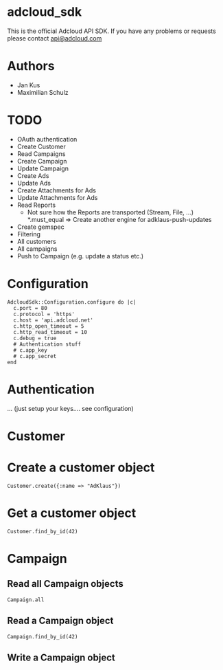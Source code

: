 # adcloud_sdk

This is the official Adcloud API SDK. If you have any problems or requests please contact api@adcloud.com

# Authors

* Jan Kus
* Maximilian Schulz

# TODO

* OAuth authentication
* Create Customer
* Read Campaigns
* Create Campaign
* Update Campaign
* Create Ads
* Update Ads
* Create Attachments for Ads
* Update Attachments for Ads
* Read Reports
  * Not sure how the Reports are transported (Stream, File, ...)
*.must_equal => Create another engine for adklaus-push-updates
* Create gemspec
* Filtering
* All customers
* All campaigns
* Push to Campaign (e.g. update a status etc.)

# Configuration

    AdcloudSdk::Configuration.configure do |c|
      c.port = 80
      c.protocol = 'https'
      c.host = 'api.adcloud.net'
      c.http_open_timeout = 5
      c.http_read_timeout = 10
      c.debug = true
      # Authentication stuff
      # c.app_key
      # c.app_secret
    end

# Authentication

... (just setup your keys.... see configuration)

# Customer

# Create a customer object

    Customer.create({:name => "AdKlaus"})

# Get a customer object

    Customer.find_by_id(42)

# Campaign

## Read all Campaign objects

    Campaign.all

## Read a Campaign object

    Campaign.find_by_id(42)

## Write a Campaign object

